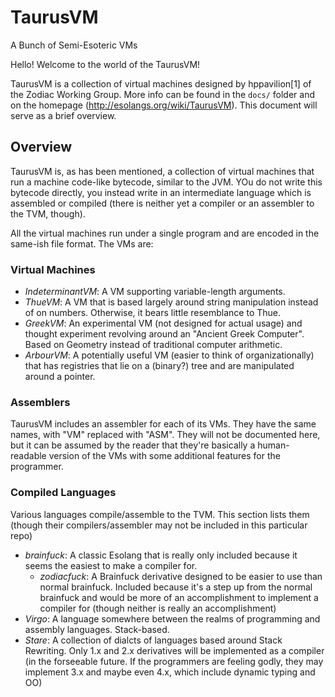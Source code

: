 # TaurusVM
A Bunch of Semi-Esoteric VMs

Hello! Welcome to the world of the TaurusVM!

TaurusVM is a collection of virtual machines designed by hppavilion[1] of the Zodiac Working Group. More info can be found in the `docs/` folder and on the homepage (http://esolangs.org/wiki/TaurusVM). This document will serve as a brief overview.

## Overview
TaurusVM is, as has been mentioned, a collection of virtual machines that run a machine code-like bytecode, similar to the JVM. YOu do not write this bytecode directly, you instead write in an intermediate language which is assembled or compiled (there is neither yet a compiler or an assembler to the TVM, though).

All the virtual machines run under a single program and are encoded in the same-ish file format. The VMs are:

### Virtual Machines

* *IndeterminantVM*: A VM supporting variable-length arguments.
* *ThueVM*: A VM that is based largely around string manipulation instead of on numbers. Otherwise, it bears little resemblance to Thue.
* *GreekVM*: An experimental VM (not designed for actual usage) and thought experiment revolving around an "Ancient Greek Computer". Based on Geometry instead of traditional computer arithmetic.
* *ArbourVM*: A potentially useful VM (easier to think of organizationally) that has registries that lie on a (binary?) tree and are manipulated around a pointer. 

### Assemblers
TaurusVM includes an assembler for each of its VMs. They have the same names, with "VM" replaced with "ASM". They will not be documented here, but it can be assumed by the reader that they're basically a human-readable version of the VMs with some additional features for the programmer.

### Compiled Languages
Various languages compile/assemble to the TVM. This section lists them (though their compilers/assembler may not be included in this particular repo)

* *brainfuck*: A classic Esolang that is really only included because it seems the easiest to make a compiler for. 
  * *zodiacfuck*: A Brainfuck derivative designed to be easier to use than normal brainfuck. Included because it's a step up from the normal brainfuck and would be more of an accomplishment to implement a compiler for (though neither is really an accomplishment)
* *Virgo*: A language somewhere between the realms of programming and assembly languages. Stack-based.
* *Stare*: A collection of dialcts of languages based around Stack Rewriting. Only 1.x and 2.x derivatives will be implemented as a compiler (in the forseeable future. If the programmers are feeling godly, they may implement 3.x and maybe even 4.x, which include dynamic typing and OO)
